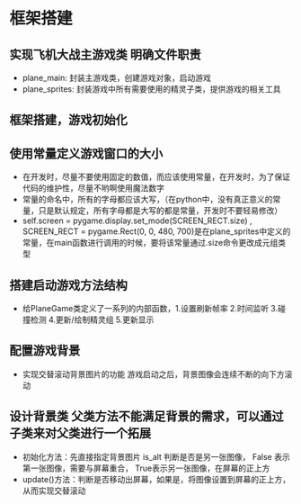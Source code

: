 # 框架搭建
## 实现飞机大战主游戏类 明确文件职责
+ plane_main: 封装主游戏类，创建游戏对象，启动游戏
+ plane_sprites: 封装游戏中所有需要使用的精灵子类，提供游戏的相关工具
## 框架搭建，游戏初始化
## 使用常量定义游戏窗口的大小
+ 在开发时，尽量不要使用固定的数值，而应该使用常量，在开发时，为了保证代码的维护性，尽量不哟啊使用魔法数字
+ 常量的命名中，所有的字母都应该大写，（在python中，没有真正意义的常量，只是默认规定，所有字母都是大写的都是常量，开发时不要轻易修改）
+ self.screen = pygame.display.set_mode(SCREEN_RECT.size) , SCREEN_RECT = pygame.Rect(0, 0, 480, 700)是在plane_sprites中定义的常量，在main函数进行调用的时候，要将该常量通过.size命令更改成元组类型
## 搭建启动游戏方法结构
+ 给PlaneGame类定义了一系列的内部函数，1.设置刷新帧率 2.时间监听 3.碰撞检测 4.更新/绘制精灵组 5.更新显示
## 配置游戏背景
+ 实现交替滚动背景图片的功能 游戏启动之后，背景图像会连续不断的向下方滚动
## 设计背景类 父类方法不能满足背景的需求，可以通过子类来对父类进行一个拓展
+ 初始化方法：先直接指定背景图片 is_alt 判断是否是另一张图像， False 表示第一张图像，需要与屏幕重合， True表示另一张图像，在屏幕的正上方
+ update()方法：判断是否移动出屏幕，如果是，将图像设置到屏幕的正上方，从而实现交替滚动

